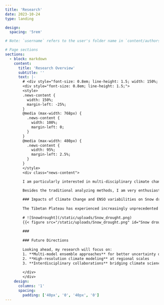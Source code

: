 ```yaml
---
title: 'Research'
date: 2023-10-24
type: landing

design:
  spacing: '5rem'

# Note: `username` refers to the user's folder name in `content/authors/`

# Page sections
sections:
  - block: markdown
    content:
      title: 'Research Overview'
      subtitle: ''
      text: |-
        # <div style="font-size: 0.8em; line-height: 1.5; width: 150%; margin-left: -25%;">
        <div style="font-size: 0.8em; line-height: 1.5;">
        <style>
        .news-content {
          width: 150%;
          margin-left: -25%;
        }
        @media (max-width: 768px) {
          .news-content {
            width: 100%;
            margin-left: 0;
          }
        }
        @media (max-width: 480px) {
          .news-content {
            width: 95%;
            margin-left: 2.5%;
          }
        }
        </style>
        <div class="news-content">

        I am particularly interested in multi-disciplinary climate change fields. My research topics aim to understand the role of water and the associated hydrological processes in regulating global environmental changes in the present and future. While much of my research focuses on the physical mechanisms in climate extremes, e.g., extreme precipitation, heatwaves, floods, and wildfires, I am also interested in how these extremes affect the ecology, human, and socioeconomic systems.  
        
        Besides the traditional analyzing methods, I am very enthusiastic about using the knowledge of artificial intelligence approaches to comprehend the causes and consequences of these hydrological extremes. My research topics are summarized as followed.

        ### Impacts of Climate Change and ENSO variabilities on Snow droughts in Asian Water Tower
        
        The Tibetan Plateau has experienced increasingly unprecedented snow droughts under climate warming, raising concerns about regional ecosystem sustainability and water resource security. While warming and drying are primary drivers, the specific roles of anthropogenic warming and climate variability in affecting these drivers and, consequently, the occurrence of snow drought remain unknown. In this study, we incorporated multi-source snowpack data and leveraged climate simulations to provide a detailed analysis of snow drought occurrence and trends across the TP. Our results provide critical insights into the driving mechanisms of snow droughts in this climate-sensitive region, aiming to support decision-makers in advancing climate resilience and sustainable water management. (Under review)
        
        # ![Snowdrought](/static/uploads/Snow_drought.png)
        {{< figure src="/static/uploads/Snow_drought.png" id="Snow drought" >}}
        
        ### 
        
        ### Future Directions
        
        Looking ahead, my research will focus on:
        1. **Multi-model ensemble approaches** for better uncertainty quantification
        2. **High-resolution climate modeling** at regional scales  
        3. **Interdisciplinary collaborations** bridging climate science and policy
        
        </div>
        </div>
    design:
      columns: '1'
      spacing:
        padding: ['40px', '0', '40px', '0']
---
```

